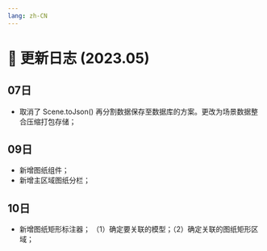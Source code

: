 ```yaml
---
lang: zh-CN
---
```


# :date: 更新日志 (2023.05)

## 07日
* 取消了 Scene.toJson()  再分割数据保存至数据库的方案。更改为场景数据整合压缩打包存储；

## 09日
* 新增图纸组件；
* 新增主区域图纸分栏；

## 10日
* 新增图纸矩形标注器； （1）确定要关联的模型；（2）确定关联的图纸矩形区域；
